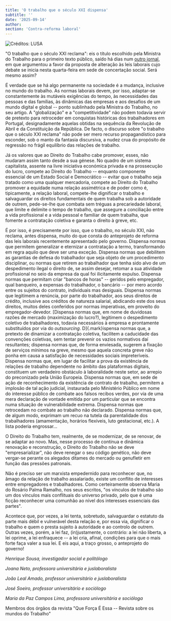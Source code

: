 ```yaml
---
title: 'O trabalho que o século XXI dispensa'
subtitle: ''
date: '2025-09-14'
author: 
section: 'Contra-reforma laboral'
---
```


![Créditos: LUSA](/images/48.jpeg)


"O trabalho que o século XXI reclama": eis o título escolhido pela Ministra do Trabalho para o primeiro texto público, saído há dias num [outro
jornal](https://www.publico.pt/2025/09/06/opiniao/opiniao/trabalho-seculo-xxi-reclama-2146135), em que argumentou a favor da proposta de alteração às leis laborais cujo debate se inicia nesta quarta-feira em sede de concertação social. Será mesmo assim?

É verdade que se há algo permanente na sociedade é a mudança, inclusive no mundo do trabalho. As normas laborais devem, por isso, adaptar-se constantemente às mutáveis exigências do tempo, às necessidades das pessoas e das famílias, às dinâmicas das empresas e aos desafios de um mundo digital e global -- ponto sublinhado pela Ministra do Trabalho, no seu artigo. A "globalização" e a "competitividade" não podem todavia servir de pretexto para retroceder em conquistas históricas dos trabalhadores em Portugal, designadamente aquelas obtidas na sequência da Revolução de Abril e da Constituição da República. De facto, o discurso sobre "o trabalho que o século XXI reclama" não pode ser mero recurso propagandístico para esconder, sob o manto da fantasia discursiva, a nudez crua do propósito de regressão no frágil equilíbrio das relações de trabalho.

Já os valores que ao Direito do Trabalho cabe promover, esses, não mudaram assim tanto desde a sua génese. No quadro de um sistema capitalista, assente na livre iniciativa económica privada e na prossecução do lucro, compete ao Direito do Trabalho -- enquanto componente essencial de um Estado Social e Democrático -- evitar que o trabalho seja tratado como uma qualquer mercadoria, compete ao Direito do Trabalho promover a equidade numa relação assimétrica e de poder como é, tipicamente, a relação laboral, compete-lhe dignificar o trabalho e salvaguardar os direitos fundamentais de quem trabalha sob a autoridade de outrem, pede-se-lhe que combata sem tréguas a precariedade laboral, que limite e delimite o tempo de trabalho, que assegure a conciliação entre a vida profissional e a vida pessoal e familiar de quem trabalha, que fomente a contratação coletiva e garanta o direito à greve, etc.

É por isso, é precisamente por isso, que o trabalho, no século XXI, não reclama, antes dispensa, muito do que consta do anteprojeto de reforma das leis laborais recentemente apresentado pelo governo. Dispensa normas que permitem generalizar e eternizar a contratação a termo, transformando em regra aquilo que deve ser uma exceção. Dispensa normas que debilitem as garantias de defesa do trabalhador que seja objeto de um procedimento disciplinar, ou normas que retirem ao trabalhador que tenha sido alvo de um despedimento ilegal o direito de, se assim desejar, retomar a sua atividade profissional no seio da empresa da qual foi ilicitamente expulso. Dispensa normas que permitam criar "bancos de horas" -- geridos pelo empregador, qual banqueiro, a expensas do trabalhador, o bancário -- por mero acordo entre os sujeitos do contrato, individuais mas desiguais. Dispensa normas que legitimem a renúncia, por parte do trabalhador, aos seus direitos de crédito, inclusive aos créditos de natureza salarial, abdicando este dos seus direitos, muitos deles conferidos por normas imperativas, em proveito do empregador-devedor. [Dispensa normas que, em nome de duvidosas razões de mercado (maximização do lucro?), legitimem o despedimento coletivo de trabalhadores, todavia necessários à empresa e prontamente substituídos por via do *outsourcing*. D]{.mark}ispensa normas que, a pretexto de dinamizar a contratação coletiva, facilitem a caducidade das convenções coletivas, sem tentar prevenir os vazios normativos daí resultantes; dispensa normas que, de forma enviesada, sugerem a fixação de serviços mínimos na greve, mesmo que aquela concreta greve não ponha em causa a satisfação de necessidades sociais impreteríveis. Dispensa normas que, em lugar de facilitar a prova da existência de relações de trabalho dependente no âmbito das plataformas digitais, constituem um verdadeiro obstáculo à laboralidade neste setor, ao arrepio do preconizado pela União Europeia. Dispensa normas que, em sede de ação de reconhecimento da existência de contrato de trabalho, permitem a implosão de tal ação judicial, instaurada pelo Ministério Público em nome do interesse público de combate aos falsos recibos verdes, por via de uma mera declaração de vontade emitida por um particular que se encontra numa situação de vulnerabilidade extrema. Dispensa normas que retrocedam no combate ao trabalho não declarado. Dispensa normas que, de algum modo, exprimam um recuo na tutela da parentalidade dos trabalhadores (amamentação, horários flexíveis, luto gestacional, etc.). A lista poderia engrossar...

O Direito do Trabalho tem, realmente, de se modernizar, de se renovar, de se adaptar ao novo. Mas, nesse processo de contínua e dinâmica renovação e reconstrução, o Direito do Trabalho não se deve "empresarializar", não deve renegar o seu código genético, não deve vergar-se perante os alegados ditames do mercado ou genufletir em função das pressões patronais.

Não é preciso ser um marxista empedernido para reconhecer que, no âmago da relação de trabalho assalariado, existe um conflito de interesses entre empregadores e trabalhadores. Como certeiramente observa Maria do Rosário Palma Ramalho, nos seus escritos, "os vínculos de trabalho são um dos vínculos mais conflituais do universo privado, pelo que é uma ficção reconhecer uma comunhão ao nível dos interesses essenciais das partes".

Acontece que, por vezes, a lei tenta, sobretudo, salvaguardar o estatuto da parte mais débil e vulnerável desta relação e, por essa via, dignificar o trabalho e quem o presta sujeito à autoridade e ao controlo de outrem. Outras vezes, porém, a lei faz, (in)justamente, o contrário: a lei não liberta, a lei oprime, a lei enfraquece -- a lei cria, afinal, condições para que o mais forte faça valer a sua lei. E eis aqui, a traço grosso, o anteprojeto do governo!

*Henrique Sousa, investigador social e politólogo*

*Joana Neto, professora universitária e juslaboralista*

*João Leal Amado, professor universitário e juslaboralista*

*José Soeiro, professor universitário e sociólogo*

*Maria da Paz Campos Lima, professora universitária e socióloga*

Membros dos órgãos da revista "Que Força É Essa -- Revista sobre os
mundos do Trabalho"
